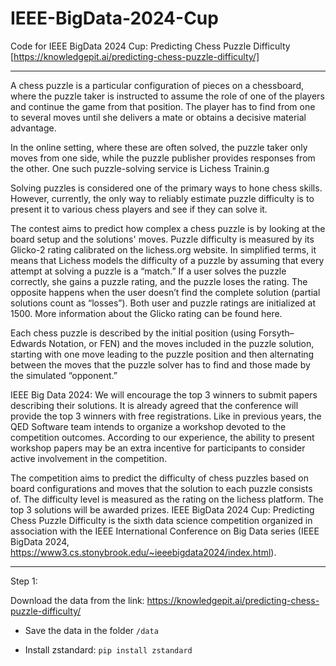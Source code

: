 # IEEE-BigData-2024-Cup
Code for IEEE BigData 2024 Cup: Predicting Chess Puzzle Difficulty
[https://knowledgepit.ai/predicting-chess-puzzle-difficulty/]

---

A chess puzzle is a particular configuration of pieces on a chessboard, where the puzzle taker is instructed to assume the role of one of the players and continue the game from that position. The player has to find from one to several moves until she delivers a mate or obtains a decisive material advantage.

In the online setting, where these are often solved, the puzzle taker only moves from one side, while the puzzle publisher provides responses from the other. One such puzzle-solving service is Lichess Trainin.g

Solving puzzles is considered one of the primary ways to hone chess skills. However, currently, the only way to reliably estimate puzzle difficulty is to present it to various chess players and see if they can solve it. 

The contest aims to predict how complex a chess puzzle is by looking at the board setup and the solutions' moves. Puzzle difficulty is measured by its Glicko-2 rating calibrated on the lichess.org website. In simplified terms, it means that Lichess models the difficulty of a puzzle by assuming that every attempt at solving a puzzle is a “match.” If a user solves the puzzle correctly, she gains a puzzle rating, and the puzzle loses the rating. The opposite happens when the user doesn’t find the complete solution (partial solutions count as “losses”). Both user and puzzle ratings are initialized at 1500. More information about the Glicko rating can be found here.

Each chess puzzle is described by the initial position (using Forsyth–Edwards Notation, or FEN) and the moves included in the puzzle solution, starting with one move leading to the puzzle position and then alternating between the moves that the puzzle solver has to find and those made by the simulated “opponent.”

IEEE Big Data 2024: We will encourage the top 3 winners to submit papers describing their solutions. It is already agreed that the conference will provide the top 3 winners with free registrations. Like in previous years, the QED Software team intends to organize a workshop devoted to the competition outcomes. According to our experience, the ability to present workshop papers may be an extra incentive for participants to consider active involvement in the competition. 

The competition aims to predict the difficulty of chess puzzles based on board configurations and moves that the solution to each puzzle consists of. The difficulty level is measured as the rating on the lichess platform. The top 3 solutions will be awarded prizes. IEEE BigData 2024 Cup: Predicting Chess Puzzle Difficulty is the sixth data science competition organized in association with the IEEE International Conference on Big Data series (IEEE BigData 2024, https://www3.cs.stonybrook.edu/~ieeebigdata2024/index.html).

---

Step 1: 

Download the data from the link: https://knowledgepit.ai/predicting-chess-puzzle-difficulty/

* Save the data in the folder `/data`

* Install zstandard: `pip install zstandard`



